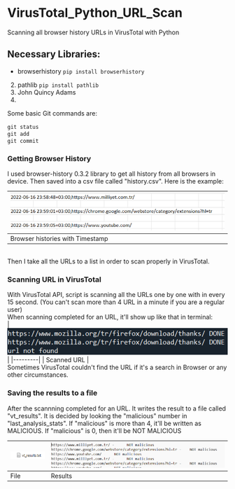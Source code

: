 # VirusTotal_Python_URL_Scan
Scanning all browser history URLs in VirusTotal with Python

## Necessary Libraries:
- browserhistory  ``` pip install browserhistory ```
2. pathlib        ``` pip install pathlib ```
3. John Quincy Adams
4. 
Some basic Git commands are:
```
git status
git add
git commit
```

### Getting Browser History
I used browser-history 0.3.2 library to get all history from all browsers in device. Then saved into a csv file called "history.csv". Here is the example:
<br>


|<img src="Image/history.png">|
|---------|
| Browser histories with Timestamp |

<br>
Then I take all the URLs to a list in order to scan properly in VirusTotal.

<br>

### Scanning URL in VirusTotal
With VirusTotal API, script is scanning all the URLs one by one with in every 15 second. (You can't scan more than 4 URL in a minute if you are a regular user)
<br>
When scanning completed for an URL, it'll show up like that in terminal:
<br>
|<img src="Image/scan.png">|
|---------|
| Scanned URL |
<br> 
Sometimes VirusTotal couldn't find the URL if it's a search in Browser or any other circumstances.

### Saving the results to a file
After the scannning completed for an URL. It writes the result to a file called "vt_results". It is decided by looking the "malicious" number in "last_analysis_stats". If "malicious" is more than 4, it'll be written as MALICIOUS. If "malicious" is 0, then it'll be NOT MALICIOUS

|<img src="Image/vt_results.png">|<img src="Image/results.png">|
|---------|---------|
| File | Results |

